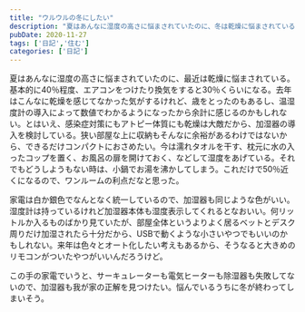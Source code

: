 ```yaml
---
title: "ウルウルの冬にしたい"
description: "夏はあんなに湿度の高さに悩まされていたのに、冬は乾燥に悩まされている"
pubDate: 2020-11-27
tags: ['日記','住む']
categories: ['日記']
---
```


夏はあんなに湿度の高さに悩まされていたのに、最近は乾燥に悩まされている。基本的に40％程度、エアコンをつけたり換気をすると30％くらいになる。去年はこんなに乾燥を感じてなかった気がするけれど、歳をとったのもあるし、温湿度計の導入によって数値でわかるようになったから余計に感じるのかもしれない。とはいえ、感染症対策にもアトピー体質にも乾燥は大敵だから、加湿器の導入を検討している。狭い部屋な上に収納もそんなに余裕があるわけではないから、できるだけコンパクトにおさめたい。今は濡れタオルを干す、枕元に水の入ったコップを置く、お風呂の扉を開けておく、などして湿度をあげている。それでもどうしようもない時は、小鍋でお湯を沸かしてしまう。これだけで50％近くになるので、ワンルームの利点だなと思った。

家電は白か銀色でなんとなく統一しているので、加湿器も同じような色がいい。湿度計は持っているけれど加湿器本体も湿度表示してくれるとなおいい。何リットルか入るものばかり見ていたが、部屋全体というよりよく居るベットとデスク周りだけ加湿されたら十分だから、USBで動くような小さいやつでもいいのかもしれない。来年は色々とオート化したい考えもあるから、そうなると大きめのリモコンがついたやつがいいんだろうけど。

この手の家電でいうと、サーキュレーターも電気ヒーターも除湿器も失敗してないので、加湿器も我が家の正解を見つけたい。悩んでいるうちに冬が終わってしまいそう。